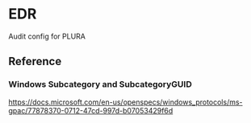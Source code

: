 # EDR
Audit config for PLURA

## Reference

### Windows Subcategory and SubcategoryGUID

https://docs.microsoft.com/en-us/openspecs/windows_protocols/ms-gpac/77878370-0712-47cd-997d-b07053429f6d
